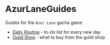# AzurLaneGuides

Guides for the `Azur Lane` gacha game

* [Daily Routine](DailyRoutine.md) - to-do list for every new day
* [Guild Shop](GuildShop.md) - what to buy from the guild shop

